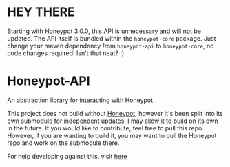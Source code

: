 # HEY THERE
Starting with Honeypot 3.0.0, this API is unnecessary and will not be updated. The API itself is bundled within the `honeypot-core` package. Just change your maven dependency from `honeypot-api` to `honeypot-core`, no code changes required! Isn't that neat? :)

# Honeypot-API
An abstraction library for interacting with Honeypot

This project does not build without [Honeypot](https://github.com/TerrorByteTW/Honeypot), however it's been split into its own submodule for independent updates. I may allow it to build on its own in the future. If you would like to contribute, feel free to pull this repo. However, if you are wanting to build it, you may want to pull the Honeypot repo and work on the submodule there.

For help developing against this, visit [here](https://github.com/TerrorByteTW/Honeypot/wiki/Developing-plugins-using-the-Honeypot-API)
